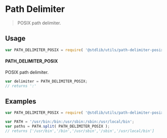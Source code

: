 # Path Delimiter

> POSIX path delimiter.


<!-- <usage> -->

## Usage

``` javascript
var PATH_DELIMITER_POSIX = require( '@stdlib/utils/path-delimiter-posix' );
```

#### PATH_DELIMITER_POSIX

POSIX path delimiter.

``` javascript
var delimiter = PATH_DELIMITER_POSIX;
// returns ':'
```

<!-- </usage> -->


<!-- <examples> -->

## Examples

``` javascript
var PATH_DELIMITER_POSIX = require( '@stdlib/utils/path-delimiter-posix' );

var PATH = '/usr/bin:/bin:/usr/sbin:/sbin:/usr/local/bin';
var paths = PATH.split( PATH_DELIMITER_POSIX );
// returns ['/usr/bin','/bin','/usr/sbin','/sbin','/usr/local/bin']
```

<!-- </examples> -->


<!-- <links> -->

<!-- </links> -->
